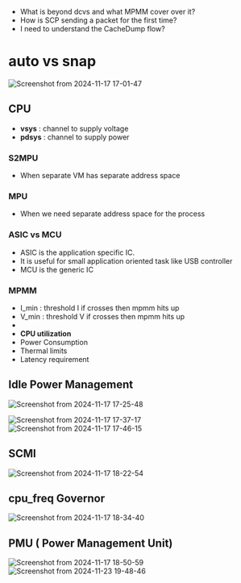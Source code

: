 - What is beyond dcvs and what MPMM cover over it?
- How is SCP sending a packet for the first time?
- I need to understand the CacheDump flow?


# auto vs snap
![Screenshot from 2024-11-17 17-01-47](https://github.com/user-attachments/assets/3ba78ccf-95f1-41a2-9fee-5f5246c28a29)

## CPU
- **vsys** : channel to supply voltage
- **pdsys** : channel to supply power

### S2MPU 
- When separate VM has separate address space
### MPU 
- When we need separate address space for the process

### ASIC vs MCU
- ASIC is the application specific IC.
- It is useful for small application oriented task like USB controller
- MCU is the generic IC

### MPMM
- I_min : threshold I if crosses then mpmm hits up
- V_min : threshold V if crosses then mpmm hits up
- 
- **CPU utilization**
- Power Consumption
- Thermal limits
- Latency requirement
 
## Idle Power Management
![Screenshot from 2024-11-17 17-25-48](https://github.com/user-attachments/assets/80ec1976-458b-49b9-80c8-6916770a6e61)

![Screenshot from 2024-11-17 17-37-17](https://github.com/user-attachments/assets/7f90f0af-8f4a-4f4a-aead-50e1e45f47e0)
![Screenshot from 2024-11-17 17-46-15](https://github.com/user-attachments/assets/b3719f76-43f0-41d8-bccb-4e38b8d71cb1)

## SCMI 
![Screenshot from 2024-11-17 18-22-54](https://github.com/user-attachments/assets/d58bb98d-5ecc-476a-97f6-0ffccff6ea4e)

## cpu_freq Governor
![Screenshot from 2024-11-17 18-34-40](https://github.com/user-attachments/assets/50ab89d7-01ee-4351-b9dd-0772b0791e19)

## PMU ( Power Management Unit)
![Screenshot from 2024-11-17 18-50-59](https://github.com/user-attachments/assets/b63c5e88-85b7-43d9-a365-c1eb0d08d1c9)
![Screenshot from 2024-11-23 19-48-46](https://github.com/user-attachments/assets/4a559667-26ba-4bbb-81cf-1ee93c044ce8)


